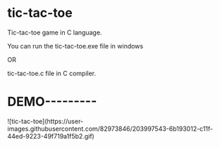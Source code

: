 # tic-tac-toe

Tic-tac-toe game in C language.

You can run the tic-tac-toe.exe file in windows

OR

tic-tac-toe.c file in C compiler.

<h1>DEMO---------</h1>
![tic-tac-toe](https://user-images.githubusercontent.com/82973846/203997543-6b193012-c11f-44ed-9223-49f719a1f5b2.gif)
